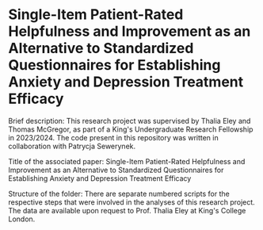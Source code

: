 # Single-Item Patient-Rated Helpfulness and Improvement as an Alternative to Standardized Questionnaires for Establishing Anxiety and Depression Treatment Efficacy

Brief description: 
This research project was supervised by Thalia Eley and Thomas McGregor, as part of a King's Undergraduate Research Fellowship in 2023/2024. The code present in this repository was written in collaboration with Patrycja Sewerynek.

Title of the associated paper: 
Single-Item Patient-Rated Helpfulness and Improvement as an Alternative to Standardized Questionnaires for Establishing Anxiety and Depression Treatment Efficacy

Structure of the folder: 
There are separate numbered scripts for the respective steps that were involved in the analyses of this research project. The data are available upon request to Prof. Thalia Eley at King's College London. 


